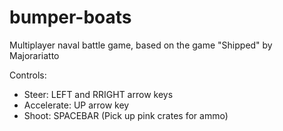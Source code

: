 # bumper-boats
Multiplayer naval battle game, based on the game "Shipped" by Majorariatto

Controls:
- Steer: LEFT and RRIGHT arrow keys
- Accelerate: UP arrow key
- Shoot: SPACEBAR (Pick up pink crates for ammo)
